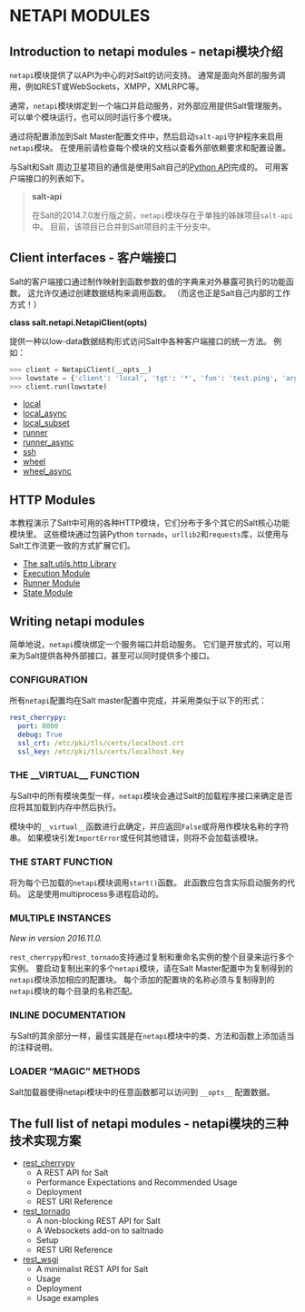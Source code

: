 # NETAPI MODULES

## Introduction to netapi modules - netapi模块介绍

`netapi`模块提供了以API为中心的对Salt的访问支持。 通常是面向外部的服务调用，例如REST或WebSockets，XMPP，XMLRPC等。

通常，`netapi`模块绑定到一个端口并启动服务，对外部应用提供Salt管理服务。 可以单个模块运行，也可以同时运行多个模块。

通过将配置添加到Salt Master配置文件中，然后启动`salt-api`守护程序来启用`netapi`模块。 在使用前请检查每个模块的文档以查看外部依赖要求和配置设置。

与Salt和Salt 周边卫星项目的通信是使用Salt自己的[Python API](https://github.com/watermelonbig/SaltStack-Chinese-ManualBook/blob/master/chapter19/19-01.Python-client-API-Python客户端程序API接口.md)完成的。 可用客户端接口的列表如下。

> **salt-api**
>
> 在Salt的2014.7.0发行版之前，`netapi`模块存在于单独的姊妹项目`salt-api`中。 目前，该项目已合并到Salt项目的主干分支中。

## Client interfaces - 客户端接口

Salt的客户端接口通过制作映射到函数参数的值的字典来对外暴露可执行的功能函数。 这允许仅通过创建数据结构来调用函数。 （而这也正是Salt自己内部的工作方式！）

**class salt.netapi.NetapiClient(opts)**

提供一种以low-data数据结构形式访问Salt中各种客户端接口的统一方法。 例如：

```Python
>>> client = NetapiClient(__opts__)
>>> lowstate = {'client': 'local', 'tgt': '*', 'fun': 'test.ping', 'arg': ''}
>>> client.run(lowstate)
```

- [local](https://github.com/watermelonbig/SaltStack-Chinese-ManualBook/blob/master/chapter19/19-03.netapi-modules-Client-interfaces.md#local)
- [local_async](https://github.com/watermelonbig/SaltStack-Chinese-ManualBook/blob/master/chapter19/19-03.netapi-modules-Client-interfaces.md#local_async)
- [local_subset](https://github.com/watermelonbig/SaltStack-Chinese-ManualBook/blob/master/chapter19/19-03.netapi-modules-Client-interfaces.md#local_subset)
- [runner](https://github.com/watermelonbig/SaltStack-Chinese-ManualBook/blob/master/chapter19/19-03.netapi-modules-Client-interfaces.md#runner)
- [runner_async](https://github.com/watermelonbig/SaltStack-Chinese-ManualBook/blob/master/chapter19/19-03.netapi-modules-Client-interfaces.md#runner_async)
- [ssh](https://github.com/watermelonbig/SaltStack-Chinese-ManualBook/blob/master/chapter19/19-03.netapi-modules-Client-interfaces.md#ssh)
- [wheel](https://github.com/watermelonbig/SaltStack-Chinese-ManualBook/blob/master/chapter19/19-03.netapi-modules-Client-interfaces.md#wheel)
- [wheel_async](https://github.com/watermelonbig/SaltStack-Chinese-ManualBook/blob/master/chapter19/19-03.netapi-modules-Client-interfaces.md#wheel_async)


## HTTP Modules
本教程演示了Salt中可用的各种HTTP模块，它们分布于多个其它的Salt核心功能模块里。 这些模块通过包装Python `tornado`，`urllib2`和`requests`库，以使用与Salt工作流更一致的方式扩展它们。

- [The salt.utils.http Library](https://github.com/watermelonbig/SaltStack-Chinese-ManualBook/blob/master/chapter19/19-04.netapi-modules-http-modules.md)
- [Execution Module](https://github.com/watermelonbig/SaltStack-Chinese-ManualBook/blob/master/chapter19/19-04.netapi-modules-http-modules.md#EXECUTION-MODULE---执行模块)
- [Runner Module](https://github.com/watermelonbig/SaltStack-Chinese-ManualBook/blob/master/chapter19/19-04.netapi-modules-http-modules.md#Runner-Module---运行器模块)
- [State Module](https://github.com/watermelonbig/SaltStack-Chinese-ManualBook/blob/master/chapter19/19-04.netapi-modules-http-modules.md#State-Module---状态模块)


## Writing netapi modules
简单地说，`netapi`模块绑定一个服务端口并启动服务。 它们是开放式的，可以用来为Salt提供各种外部接口，甚至可以同时提供多个接口。

### CONFIGURATION
所有`netapi`配置均在Salt master配置中完成，并采用类似于以下的形式：
```yaml
rest_cherrypy:
  port: 8000
  debug: True
  ssl_crt: /etc/pki/tls/certs/localhost.crt
  ssl_key: /etc/pki/tls/certs/localhost.key
```
### THE \_\_VIRTUAL\_\_ FUNCTION
与Salt中的所有模块类型一样，`netapi`模块会通过Salt的加载程序接口来确定是否应将其加载到内存中然后执行。

模块中的`__virtual__`函数进行此确定，并应返回`False`或将用作模块名称的字符串。 如果模块引发`ImportError`或任何其他错误，则将不会加载该模块。

### THE START FUNCTION
将为每个已加载的`netapi`模块调用`start()`函数。 此函数应包含实际启动服务的代码。 这是使用multiprocess多进程启动的。

### MULTIPLE INSTANCES
*New in version 2016.11.0.*

`rest_cherrypy`和`rest_tornado`支持通过复制和重命名实例的整个目录来运行多个实例。 要启动复制出来的多个`netapi`模块，请在Salt Master配置中为复制得到的`netapi`模块添加相应的配置块。 每个添加的配置块的名称必须与复制得到的`netapi`模块的每个目录的名称匹配。

### INLINE DOCUMENTATION
与Salt的其余部分一样，最佳实践是在`netapi`模块中的类、方法和函数上添加适当的注释说明。

### LOADER “MAGIC” METHODS
Salt加载器使得netapi模块中的任意函数都可以访问到 `__opts__` 配置数据。


## The full list of netapi modules - netapi模块的三种技术实现方案
+ [rest_cherrypy](https://github.com/watermelonbig/SaltStack-Chinese-ManualBook/blob/master/chapter19/19-05.netapi-modules-rest-cherrypy.md)
  - A REST API for Salt
  - Performance Expectations and Recommended Usage
  - Deployment
  - REST URI Reference
+ [rest_tornado](https://github.com/watermelonbig/SaltStack-Chinese-ManualBook/blob/master/chapter19/19-06.netapi-modules-rest-tornado.md)
  - A non-blocking REST API for Salt
  - A Websockets add-on to saltnado
  - Setup
  - REST URI Reference
+ [rest_wsgi](https://github.com/watermelonbig/SaltStack-Chinese-ManualBook/blob/master/chapter19/19-07.netapi-modules-rest-wsgi.md)
  - A minimalist REST API for Salt
  - Usage
  - Deployment
  - Usage examples
